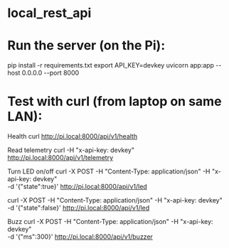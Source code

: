 # local_rest_api

# Run the server (on the Pi):
pip install -r requirements.txt
export API_KEY=devkey
uvicorn app:app --host 0.0.0.0 --port 8000

# Test with curl (from laptop on same LAN):
Health
curl http://pi.local:8000/api/v1/health

Read telemetry
curl -H "x-api-key: devkey" http://pi.local:8000/api/v1/telemetry

Turn LED on/off
curl -X POST -H "Content-Type: application/json" -H "x-api-key: devkey" \
  -d '{"state":true}' http://pi.local:8000/api/v1/led

curl -X POST -H "Content-Type: application/json" -H "x-api-key: devkey" \
  -d '{"state":false}' http://pi.local:8000/api/v1/led

Buzz
curl -X POST -H "Content-Type: application/json" -H "x-api-key: devkey" \
  -d '{"ms":300}' http://pi.local:8000/api/v1/buzzer

